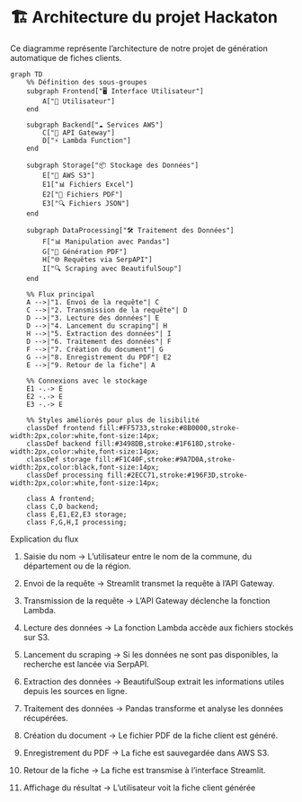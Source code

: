 # 🏗️ Architecture du projet Hackaton

Ce diagramme représente l’architecture de notre projet de génération automatique de fiches clients.

```mermaid
graph TD  
    %% Définition des sous-groupes
    subgraph Frontend["🖥️ Interface Utilisateur"]
        A["👤 Utilisateur"]
    end

    subgraph Backend["☁️ Services AWS"]
        C["🔄 API Gateway"]
        D["⚡ Lambda Function"]
    end

    subgraph Storage["📦 Stockage des Données"]
        E["💾 AWS S3"]
        E1["📊 Fichiers Excel"]
        E2["📄 Fichiers PDF"]
        E3["🔍 Fichiers JSON"]
    end

    subgraph DataProcessing["🛠️ Traitement des Données"]
        F["📊 Manipulation avec Pandas"]
        G["📑 Génération PDF"]
        H["🌐 Requêtes via SerpAPI"]
        I["🔍 Scraping avec BeautifulSoup"]
    end

    %% Flux principal
    A -->|"1. Envoi de la requête"| C
    C -->|"2. Transmission de la requête"| D
    D -->|"3. Lecture des données"| E
    D -->|"4. Lancement du scraping"| H
    H -->|"5. Extraction des données"| I
    D -->|"6. Traitement des données"| F
    F -->|"7. Création du document"| G
    G -->|"8. Enregistrement du PDF"| E2
    E -->|"9. Retour de la fiche"| A

    %% Connexions avec le stockage
    E1 -.-> E
    E2 -.-> E
    E3 -.-> E

    %% Styles améliorés pour plus de lisibilité
    classDef frontend fill:#FF5733,stroke:#8B0000,stroke-width:2px,color:white,font-size:14px;
    classDef backend fill:#3498DB,stroke:#1F618D,stroke-width:2px,color:white,font-size:14px;
    classDef storage fill:#F1C40F,stroke:#9A7D0A,stroke-width:2px,color:black,font-size:14px;
    classDef processing fill:#2ECC71,stroke:#196F3D,stroke-width:2px,color:white,font-size:14px;

    class A frontend;
    class C,D backend;
    class E,E1,E2,E3 storage;
    class F,G,H,I processing;

```
Explication du flux  

1) Saisie du nom → L’utilisateur entre le nom de la commune, du département ou de la région.  

2) Envoi de la requête → Streamlit transmet la requête à l’API Gateway.  

3) Transmission de la requête → L’API Gateway déclenche la fonction Lambda.  

4) Lecture des données → La fonction Lambda accède aux fichiers stockés sur S3.  

5) Lancement du scraping → Si les données ne sont pas disponibles, la recherche est lancée via SerpAPI.  

6) Extraction des données → BeautifulSoup extrait les informations utiles depuis les sources en ligne.  

7) Traitement des données → Pandas transforme et analyse les données récupérées.  

8) Création du document → Le fichier PDF de la fiche client est généré.  

9) Enregistrement du PDF → La fiche est sauvegardée dans AWS S3.  

10) Retour de la fiche → La fiche est transmise à l’interface Streamlit.  

11) Affichage du résultat → L’utilisateur voit la fiche client générée  
